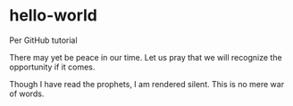 # hello-world
Per GitHub tutorial

There may yet be peace in our time. Let us pray that we will recognize the opportunity if it comes.

Though I have read the prophets, I am rendered silent. This is no mere war of words.
